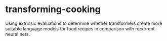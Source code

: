 # transforming-cooking
Using extrinsic evaluations to determine whether transformers create more suitable language models for food recipes in comparison with recurrent neural nets.
